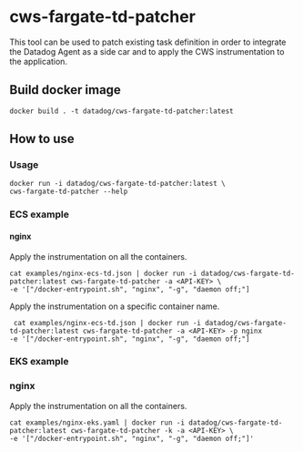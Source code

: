 # cws-fargate-td-patcher

This tool can be used to patch existing task definition in order to integrate the Datadog Agent as a side car and to apply the CWS instrumentation to the application.

## Build docker image

```
docker build . -t datadog/cws-fargate-td-patcher:latest
```

## How to use

### Usage

```
docker run -i datadog/cws-fargate-td-patcher:latest \
cws-fargate-td-patcher --help
```

####


### ECS example

#### nginx

Apply the instrumentation on all the containers.

```
cat examples/nginx-ecs-td.json | docker run -i datadog/cws-fargate-td-patcher:latest cws-fargate-td-patcher -a <API-KEY> \
-e '["/docker-entrypoint.sh", "nginx", "-g", "daemon off;"]
```

Apply the instrumentation on a specific container name.

```
 cat examples/nginx-ecs-td.json | docker run -i datadog/cws-fargate-td-patcher:latest cws-fargate-td-patcher -a <API-KEY> -p nginx
-e '["/docker-entrypoint.sh", "nginx", "-g", "daemon off;"]
 ```

 ### EKS example

 ### nginx

 Apply the instrumentation on all the containers.

 ```
 cat examples/nginx-eks.yaml | docker run -i datadog/cws-fargate-td-patcher:latest cws-fargate-td-patcher -k -a <API-KEY> \
-e '["/docker-entrypoint.sh", "nginx", "-g", "daemon off;"]'
 ```